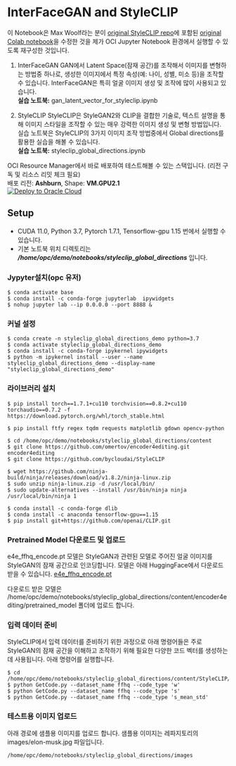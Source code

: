 # InterFaceGAN and StyleCLIP
이 Notebook은 Max Woolf라는 분이 [original StyleCLIP repo](https://github.com/orpatashnik/StyleCLIP)에 포함된 [original Colab notebook](https://colab.research.google.com/github/orpatashnik/StyleCLIP/blob/main/notebooks/StyleCLIP_global.ipynb)을 수정한 것을 제가 OCI Jupyter Notebook 환경에서 실행할 수 있도록 재구성한 것입니다.

1. InterFaceGAN
GAN에서 Latent Space(잠재 공간)를 조작해서 이미지를 변형하는 방법중 하나로, 생성한 이미지에서 특정 속성(예: 나이, 성별, 미소 등)을 조작할 수 있습니다. InterFaceGAN은 특히 얼굴 이미지 생성 및 조작에 많이 사용되고 있습니다.  
**실습 노트북:** gan_latent_vector_for_styleclip.ipynb

2. StyleCLIP
StyleCLIP은 StyleGAN2와 CLIP을 결합한 기술로, 텍스트 설명을 통해 이미지 스타일을 조작할 수 있는 매우 강력한 이미지 생성 및 변형 방법입니다. 실습 노트북은 StyleCLIP의 3가지 이미지 조작 방법중에서 Global directions를 활용한 실습을 해볼 수 있습니다.   
**실습 노트북:** styleclip_global_directions.ipynb

OCI Resource Manager에서 바로 배포하여 테스트해볼 수 있는 스택입니다. (리전 구독 및 리소스 리밋 체크 필요)  
배포 리전: **Ashburn**, Shape: **VM.GPU2.1**  
[![Deploy to Oracle Cloud](https://oci-resourcemanager-plugin.plugins.oci.oraclecloud.com/latest/deploy-to-oracle-cloud.svg)](https://cloud.oracle.com/resourcemanager/stacks/create?region=us-ashburn-1&zipUrl=https://github.com/the-team-oasis/genaitf-gandemo-rm/archive/refs/heads/main.zip)

## Setup
* CUDA 11.0, Python 3.7, Pytorch 1.7.1, Tensorflow-gpu 1.15 번에서 실행할 수 있습니다.
* 기본 노트북 위치 디렉토리는 ***/home/opc/demo/notebooks/styleclip_global_directions*** 입니다.

### Jypyter설치(opc 유저)
```
$ conda activate base
$ conda install -c conda-forge jupyterlab  ipywidgets
$ nohup jupyter lab --ip 0.0.0.0 --port 8888 &
```

### 커널 설정
```
$ conda create -n styleclip_global_directions_demo python=3.7
$ conda activate styleclip_global_directions_demo
$ conda install -c conda-forge ipykernel ipywidgets
$ python -m ipykernel install --user --name styleclip_global_directions_demo --display-name "styleclip_global_directions_demo"
```

### 라이브러리 설치
```
$ pip install torch==1.7.1+cu110 torchvision==0.8.2+cu110 torchaudio==0.7.2 -f https://download.pytorch.org/whl/torch_stable.html

$ pip install ftfy regex tqdm requests matplotlib gdown opencv-python

$ cd /home/opc/demo/notebooks/styleclip_global_directions/content
$ git clone https://github.com/omertov/encoder4editing.git encoder4editing
$ git clone https://github.com/bycloudai/StyleCLIP

$ wget https://github.com/ninja-build/ninja/releases/download/v1.8.2/ninja-linux.zip
$ sudo unzip ninja-linux.zip -d /usr/local/bin/
$ sudo update-alternatives --install /usr/bin/ninja ninja /usr/local/bin/ninja 1

$ conda install -c conda-forge dlib
$ conda install -c anaconda tensorflow-gpu==1.15
$ pip install git+https://github.com/openai/CLIP.git
```

### Pretrained Model 다운로드 및 업로드
e4e_ffhq_encode.pt 모델은 StyleGAN과 관련된 모델로 주어진 얼굴 이미지를 StyleGAN의 잠재 공간으로 인코딩합니다. 모델은 아래 HuggingFace에서 다운로드 받을 수 있습니다.
[e4e_ffhq_encode.pt](https://huggingface.co/AIRI-Institute/HairFastGAN/blob/main/pretrained_models/encoder4editing/e4e_ffhq_encode.pt)

다운로드 받은 모델은 /home/opc/demo/notebooks/styleclip_global_directions/content/encoder4editing/pretrained_model 폴더에 업로드 합니다.

### 입력 데이터 준비
StyleCLIP에서 입력 데이터를 준비하기 위한 과정으로 아래 명령어들은 주로 StyleGAN의 잠재 공간을 이해하고 조작하기 위해 필요한 다양한 코드 벡터를 생성하는 데 사용됩니다. 아래 명령어를 실행합니다.

```
$ cd /home/opc/demo/notebooks/styleclip_global_directions/content/StyleCLIP/global/
$ python GetCode.py --dataset_name ffhq --code_type 'w' 
$ python GetCode.py --dataset_name ffhq --code_type 's' 
$ python GetCode.py --dataset_name ffhq --code_type 's_mean_std' 
```

### 테스트용 이미지 업로드
아래 경로에 샘플용 이미지를 업로드 합니다. 샘플용 이미지는 레파지토리의 images/elon-musk.jpg 파일입니다.  
```
/home/opc/demo/notebooks/styleclip_global_directions/images
```
